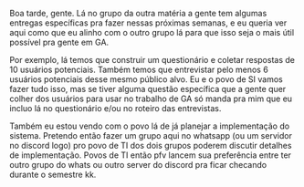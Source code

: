 Boa tarde, gente. Lá no grupo da outra matéria a gente tem algumas entregas específicas pra fazer nessas próximas semanas, e eu queria ver aqui como que eu alinho com o outro grupo lá para que isso seja o mais útil possível pra gente em GA.

Por exemplo, lá temos que construir um questionário e coletar respostas de 10 usuários potenciais. Também temos que entrevistar pelo menos 6 usuários potenciais desse mesmo público alvo. Eu e o povo de SI vamos fazer tudo isso, mas se tiver alguma questão específica que a gente quer colher dos usuários para usar no trabalho de GA só manda pra mim que eu incluo lá no questionário e/ou no roteiro das entrevistas.

Também eu estou vendo com o povo lá de já planejar a implementação do sistema. Pretendo então fazer um grupo aqui no whatsapp (ou um servidor no discord logo) pro povo de TI dos dois grupos poderem discutir detalhes de implementação. Povos de TI então pfv lancem sua preferência entre ter outro grupo do whats ou outro server do discord pra ficar checando durante o semestre kk.
